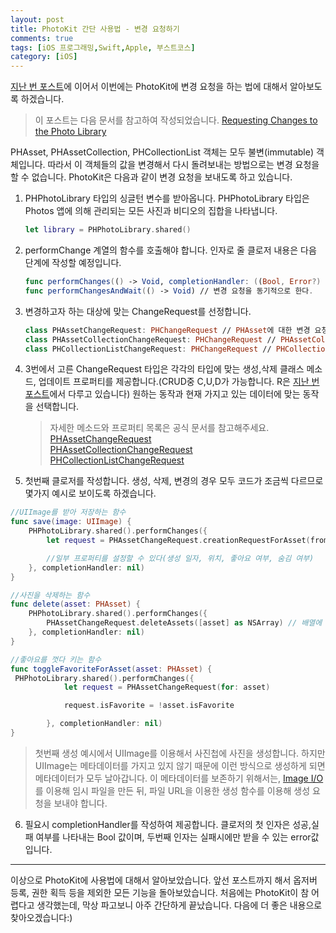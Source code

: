 ```yaml
---
layout: post
title: PhotoKit 간단 사용법 - 변경 요청하기
comments: true
tags: [iOS 프로그래밍,Swift,Apple, 부스트코스]
category: [iOS]
---  
```


[지난 번 포스트](/2019-08-11-PhotoKit간단사용법-사진-불러오기/)에 이어서 이번에는 PhotoKit에 변경 요청을 하는 법에 대해서 알아보도록 하겠습니다.  

> 이 포스트는 다음 문서를 참고하여 작성되었습니다. 
> [Requesting Changes to the Photo Library](https://developer.apple.com/documentation/photokit/phphotolibrary/requesting_changes_to_the_photo_library)

PHAsset, PHAssetCollection, PHCollectionList 객체는 모두 불변(immutable) 객체입니다. 따라서 이 객체들의 값을 변경해서 다시 돌려보내는 방법으로는 변경 요청을 할 수 없습니다. PhotoKit은 다음과 같이 변경 요청을 보내도록 하고 있습니다.  

1. PHPhotoLibrary 타입의 싱글턴 변수를 받아옵니다. PHPhotoLibrary 타입은 Photos 앱에 의해 관리되는 모든 사진과 비디오의 집합을 나타냅니다.

    ```swift
    let library = PHPhotoLibrary.shared() 
    ```

2. performChange 계열의 함수를 호출해야 합니다. 인자로 줄 클로저 내용은 다음 단계에 작성할 예정입니다.  

    ```swift
    func performChanges(() -> Void, completionHandler: ((Bool, Error?) -> Void)?) // 변경 요청을 비동기적으로 한다.
    func performChangesAndWait(() -> Void) // 변경 요청을 동기적으로 한다.
    ```

3. 변경하고자 하는 대상에 맞는 ChangeRequest를 선정합니다.  
   
   ```swift
   class PHAssetChangeRequest: PHChangeRequest // PHAsset에 대한 변경 요청
   class PHAssetCollectionChangeRequest: PHChangeRequest // PHAssetCollection에 대한 변경 요청  
   class PHCollectionListChangeRequest: PHChangeRequest // PHCollectionList에 대한 변경 요청  
   ```

4. 3번에서 고른 ChangeRequest 타입은 각각의 타입에 맞는 생성,삭제 클래스 메소드, 업데이트 프로퍼티를 제공합니다.(CRUD중 C,U,D가 가능합니다. R은 [지난 번 포스트](/2019-08-11-PhotoKit간단사용법-사진-불러오기/)에서 다루고 있습니다) 원하는 동작과 현재 가지고 있는 데이터에 맞는 동작을 선택합니다.  

    > 자세한 메소드와 프로퍼티 목록은 공식 문서를 참고해주세요.  
    > [PHAssetChangeRequest](https://developer.apple.com/documentation/photokit/phassetchangerequest)  
    > [PHAssetCollectionChangeRequest](https://developer.apple.com/documentation/photokit/phassetcollectionchangerequest)  
    > [PHCollectionListChangeRequest](https://developer.apple.com/documentation/photokit/phcollectionlistchangerequest)  
 
1. 첫번째 클로저를 작성합니다. 생성, 삭제, 변경의 경우 모두 코드가 조금씩 다르므로 몇가지 예시로 보이도록 하겠습니다.
 
```swift
//UIImage를 받아 저장하는 함수 
func save(image: UIImage) {
    PHPhotoLibrary.shared().performChanges({
        let request = PHAssetChangeRequest.creationRequestForAsset(from: image)

        //일부 프로퍼티를 설정할 수 있다(생성 일자, 위치, 좋아요 여부, 숨김 여부)
    }, completionHandler: nil)
}

//사진을 삭제하는 함수
func delete(asset: PHAsset) {
    PHPhotoLibrary.shared().performChanges({
        PHAssetChangeRequest.deleteAssets([asset] as NSArray) // 배열에 담아서 NSArray로 바꿔줘야 합니다. 정확히는 NSFastEnumerator를 상속받은 클래스면 됩니다.
    }, completionHandler: nil)
}

//좋아요를 껏다 키는 함수
func toggleFavoriteForAsset(asset: PHAsset) {
 PHPhotoLibrary.shared().performChanges({
            let request = PHAssetChangeRequest(for: asset)

            request.isFavorite = !asset.isFavorite

        }, completionHandler: nil)
}
```

> 첫번째 생성 예시에서 UIImage를 이용해서 사진첩에 사진을 생성합니다. 하지만 UIImage는 메타데이터를 가지고 있지 않기 때문에 이런 방식으로 생성하게 되면 메타데이터가 모두 날아갑니다. 이 메타데이터를 보존하기 위해서는, [Image I/O](https://developer.apple.com/documentation/imageio)를 이용해 임시 파일을 만든 뒤, 파일  URL을 이용한 생성 함수를 이용해 생성 요청을 보내야 합니다.  

6. 필요시 completionHandler를 작성하여 제공합니다. 클로저의 첫 인자은 성공,실패 여부를 나타내는 Bool 값이며, 두번째 인자는 실패시에만 받을 수 있는 error값입니다.  

---  

이상으로 PhotoKit에 사용법에 대해서 알아보았습니다. 앞선 포스트까지 해서 옵저버 등록, 권한 획득 등을 제외한 모든 기능을 돌아보았습니다. 처음에는 PhotoKit이 참 어렵다고 생각했는데, 막상 파고보니 아주 간단하게 끝났습니다. 다음에 더 좋은 내용으로 찾아오겠습니다:)
